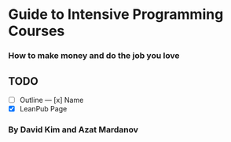 # Guide to Intensive Programming Courses

### How to make money and do the job you love

## TODO

- [ ] Outline
— [x] Name
- [x] LeanPub Page

### By David Kim and Azat Mardanov
